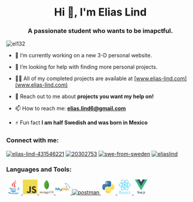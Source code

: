 <h1 align="center">Hi 👋, I'm Elias Lind</h1>
<h3 align="center">A passionate student who wants to be imapctful.</h3>

<p align="left"> <img src="https://komarev.com/ghpvc/?username=el132&label=Profile%20views&color=0e75b6&style=flat" alt="el132" /> </p>

- 🌱 I’m currently working on a new 3-D personal website.

- 🤝 I’m looking for help with finding more personal projects.

- 👨‍💻 All of my completed projects are available at [www.elias-lind.com](www.elias-lind.com)

- 💬 Reach out to me about **projects you want my help on!**

- 📫 How to reach me: **elias.lind6@gmail.com**

- ⚡ Fun fact **I am half Swedish and was born in Mexico**

<h3 align="left">Connect with me:</h3>
<p align="left">
<a href="https://linkedin.com/in/elias-lind-431546221" target="blank"><img align="center" src="https://raw.githubusercontent.com/rahuldkjain/github-profile-readme-generator/master/src/images/icons/Social/linked-in-alt.svg" alt="elias-lind-431546221" height="30" width="40" /></a>
<a href="https://stackoverflow.com/users/20302753" target="blank"><img align="center" src="https://raw.githubusercontent.com/rahuldkjain/github-profile-readme-generator/master/src/images/icons/Social/stack-overflow.svg" alt="20302753" height="30" width="40" /></a>
<a href="https://www.youtube.com/channel/UCR2r_WNyTvdNOjnlSfYguRQ" target="blank"><img align="center" src="https://raw.githubusercontent.com/rahuldkjain/github-profile-readme-generator/master/src/images/icons/Social/youtube.svg" alt="swe-from-sweden" height="30" width="40" /></a>
<a href="https://www.leetcode.com/eliaslind" target="blank"><img align="center" src="https://raw.githubusercontent.com/rahuldkjain/github-profile-readme-generator/master/src/images/icons/Social/leet-code.svg" alt="eliaslind" height="30" width="40" /></a>
</p>

<h3 align="left">Languages and Tools:</h3>
<p>
  <a href="https://www.java.com" target="_blank" rel="noreferrer"> <img src="https://raw.githubusercontent.com/devicons/devicon/master/icons/java/java-original.svg" alt="java" width="40" height="40"/> </a> 
  <a href="https://developer.mozilla.org/en-US/docs/Web/JavaScript" target="_blank" rel="noreferrer"> <img src="https://raw.githubusercontent.com/devicons/devicon/master/icons/javascript/javascript-original.svg" alt="javascript" width="40" height="40"/> </a> 
  <a href="https://www.mongodb.com/" target="_blank" rel="noreferrer"> <img src="https://raw.githubusercontent.com/devicons/devicon/master/icons/mongodb/mongodb-original-wordmark.svg" alt="mongodb" width="40" height="40"/> </a> 
  <a href="https://www.mysql.com/" target="_blank" rel="noreferrer"> <img src="https://raw.githubusercontent.com/devicons/devicon/master/icons/mysql/mysql-original-wordmark.svg" alt="mysql" width="40" height="40"/> </a> 
  <a href="https://postman.com" target="_blank" rel="noreferrer"> <img src="https://www.vectorlogo.zone/logos/getpostman/getpostman-icon.svg" alt="postman" width="40" height="40"/> </a> 
  <a href="https://www.python.org" target="_blank" rel="noreferrer"> <img src="https://raw.githubusercontent.com/devicons/devicon/master/icons/python/python-original.svg" alt="python" width="40" height="40"/> </a> 
  <a href="https://reactjs.org/" target="_blank" rel="noreferrer"> <img src="https://raw.githubusercontent.com/devicons/devicon/master/icons/react/react-original-wordmark.svg" alt="react" width="40" height="40"/> </a> 
  <a href="https://vuejs.org/" target="_blank" rel="noreferrer"> <img src="https://raw.githubusercontent.com/devicons/devicon/master/icons/vuejs/vuejs-original-wordmark.svg" alt="vuejs" width="40" height="40"/> </a>
</p>
